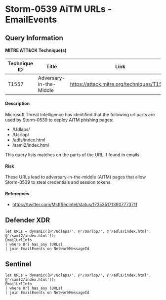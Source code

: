 # Storm-0539 AiTM URLs - EmailEvents

## Query Information

#### MITRE ATT&CK Technique(s)

| Technique ID | Title    | Link    |
| ---  | --- | --- |
| T1557 | Adversary-in-the-Middle | https://attack.mitre.org/techniques/T1557/ |

#### Description
Microsoft Threat Intelligence has identified that the following url parts are used by Storm-0539 to deploy AiTM phishing pages:
- /Udlaps/
- /Usrlop/
- /adls/index.html
- /saml2/index.html

This query lists matches on the parts of the URL if found in emails.

#### Risk
These URLs lead to adversary-in-the-middle (AiTM) pages that allow Storm-0539 to steal credentials and session tokens.

#### References
- https://twitter.com/MsftSecIntel/status/1735351713907773711

## Defender XDR
```KQL
let URLs = dynamic([@'/Udlaps/', @'/Usrlop/', @'/adls/index.html', @'/saml2/index.html']);
EmailUrlInfo
| where Url has_any (URLs)
| join EmailEvents on NetworkMessageId
```
## Sentinel
```KQL
let URLs = dynamic([@'/Udlaps/', @'/Usrlop/', @'/adls/index.html', @'/saml2/index.html']);
EmailUrlInfo
| where Url has_any (URLs)
| join EmailEvents on NetworkMessageId
```

